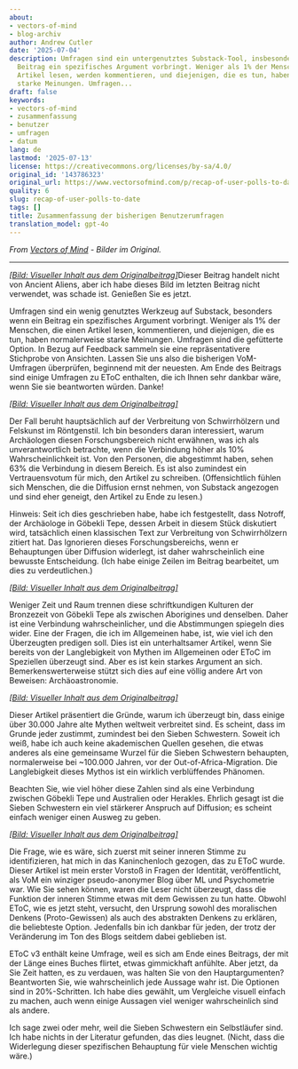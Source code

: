 ```yaml
---
about:
- vectors-of-mind
- blog-archiv
author: Andrew Cutler
date: '2025-07-04'
description: Umfragen sind ein untergenutztes Substack-Tool, insbesondere wenn ein
  Beitrag ein spezifisches Argument vorbringt. Weniger als 1% der Menschen, die einen
  Artikel lesen, werden kommentieren, und diejenigen, die es tun, haben normalerweise
  starke Meinungen. Umfragen...
draft: false
keywords:
- vectors-of-mind
- zusammenfassung
- benutzer
- umfragen
- datum
lang: de
lastmod: '2025-07-13'
license: https://creativecommons.org/licenses/by-sa/4.0/
original_id: '143786323'
original_url: https://www.vectorsofmind.com/p/recap-of-user-polls-to-date
quality: 6
slug: recap-of-user-polls-to-date
tags: []
title: Zusammenfassung der bisherigen Benutzerumfragen
translation_model: gpt-4o
---
```


*From [Vectors of Mind](https://www.vectorsofmind.com/p/recap-of-user-polls-to-date) - Bilder im Original.*

---

[*[Bild: Visueller Inhalt aus dem Originalbeitrag]*](https://substackcdn.com/image/fetch/$s_!HulP!,f_auto,q_auto:good,fl_progressive:steep/https%3A%2F%2Fsubstack-post-media.s3.amazonaws.com%2Fpublic%2Fimages%2Fb831cc4f-276f-4863-8943-c05a95e2a34b_2464x1856.png)Dieser Beitrag handelt nicht von Ancient Aliens, aber ich habe dieses Bild im letzten Beitrag nicht verwendet, was schade ist. Genießen Sie es jetzt.

Umfragen sind ein wenig genutztes Werkzeug auf Substack, besonders wenn ein Beitrag ein spezifisches Argument vorbringt. Weniger als 1% der Menschen, die einen Artikel lesen, kommentieren, und diejenigen, die es tun, haben normalerweise starke Meinungen. Umfragen sind die gefütterte Option. In Bezug auf Feedback sammeln sie eine repräsentativere Stichprobe von Ansichten. Lassen Sie uns also die bisherigen VoM-Umfragen überprüfen, beginnend mit der neuesten. Am Ende des Beitrags sind einige Umfragen zu EToC enthalten, die ich Ihnen sehr dankbar wäre, wenn Sie sie beantworten würden. Danke!

[*[Bild: Visueller Inhalt aus dem Originalbeitrag]*](https://substackcdn.com/image/fetch/$s_!sZZ1!,f_auto,q_auto:good,fl_progressive:steep/https%3A%2F%2Fsubstack-post-media.s3.amazonaws.com%2Fpublic%2Fimages%2F4043d932-e44d-42a6-9a1b-fe668baa2799_612x407.png)

Der Fall beruht hauptsächlich auf der Verbreitung von Schwirrhölzern und Felskunst im Röntgenstil. Ich bin besonders daran interessiert, warum Archäologen diesen Forschungsbereich nicht erwähnen, was ich als unverantwortlich betrachte, wenn die Verbindung höher als 10% Wahrscheinlichkeit ist. Von den Personen, die abgestimmt haben, sehen 63% die Verbindung in diesem Bereich. Es ist also zumindest ein Vertrauensvotum für mich, den Artikel zu schreiben. (Offensichtlich fühlen sich Menschen, die die Diffusion ernst nehmen, von Substack angezogen und sind eher geneigt, den Artikel zu Ende zu lesen.)

Hinweis: Seit ich dies geschrieben habe, habe ich festgestellt, dass Notroff, der Archäologe in Göbekli Tepe, dessen Arbeit in diesem Stück diskutiert wird, tatsächlich einen klassischen Text zur Verbreitung von Schwirrhölzern zitiert hat. Das Ignorieren dieses Forschungsbereichs, wenn er Behauptungen über Diffusion widerlegt, ist daher wahrscheinlich eine bewusste Entscheidung. (Ich habe einige Zeilen im Beitrag bearbeitet, um dies zu verdeutlichen.)

[*[Bild: Visueller Inhalt aus dem Originalbeitrag]*](https://substackcdn.com/image/fetch/$s_!9UcM!,f_auto,q_auto:good,fl_progressive:steep/https%3A%2F%2Fsubstack-post-media.s3.amazonaws.com%2Fpublic%2Fimages%2Fd5834ce3-004d-4f44-b6d0-0744539a9f91_607x449.png)

Weniger Zeit und Raum trennen diese schriftkundigen Kulturen der Bronzezeit von Göbekli Tepe als zwischen Aborigines und denselben. Daher ist eine Verbindung wahrscheinlicher, und die Abstimmungen spiegeln dies wider. Eine der Fragen, die ich im Allgemeinen habe, ist, wie viel ich den Überzeugten predigen soll. Dies ist ein unterhaltsamer Artikel, wenn Sie bereits von der Langlebigkeit von Mythen im Allgemeinen oder EToC im Speziellen überzeugt sind. Aber es ist kein starkes Argument an sich. Bemerkenswerterweise stützt sich dies auf eine völlig andere Art von Beweisen: Archäoastronomie.

[*[Bild: Visueller Inhalt aus dem Originalbeitrag]*](https://substackcdn.com/image/fetch/$s_!4zQb!,f_auto,q_auto:good,fl_progressive:steep/https%3A%2F%2Fsubstack-post-media.s3.amazonaws.com%2Fpublic%2Fimages%2F237edba7-5f3d-46f3-8dd5-a74c7c6143be_610x430.png)

Dieser Artikel präsentiert die Gründe, warum ich überzeugt bin, dass einige über 30.000 Jahre alte Mythen weltweit verbreitet sind. Es scheint, dass im Grunde jeder zustimmt, zumindest bei den Sieben Schwestern. Soweit ich weiß, habe ich auch keine akademischen Quellen gesehen, die etwas anderes als eine gemeinsame Wurzel für die Sieben Schwestern behaupten, normalerweise bei ~100.000 Jahren, vor der Out-of-Africa-Migration. Die Langlebigkeit dieses Mythos ist ein wirklich verblüffendes Phänomen.

Beachten Sie, wie viel höher diese Zahlen sind als eine Verbindung zwischen Göbekli Tepe und Australien oder Herakles. Ehrlich gesagt ist die Sieben Schwestern ein viel stärkerer Anspruch auf Diffusion; es scheint einfach weniger einen Ausweg zu geben.

[*[Bild: Visueller Inhalt aus dem Originalbeitrag]*](https://substackcdn.com/image/fetch/$s_!JfIG!,f_auto,q_auto:good,fl_progressive:steep/https%3A%2F%2Fsubstack-post-media.s3.amazonaws.com%2Fpublic%2Fimages%2F79b85c18-dc4d-4ac5-a8a5-cc387cfb4d90_609x780.png)

Die Frage, wie es wäre, sich zuerst mit seiner inneren Stimme zu identifizieren, hat mich in das Kaninchenloch gezogen, das zu EToC wurde. Dieser Artikel ist mein erster Vorstoß in Fragen der Identität, veröffentlicht, als VoM ein winziger pseudo-anonymer Blog über ML und Psychometrie war. Wie Sie sehen können, waren die Leser nicht überzeugt, dass die Funktion der inneren Stimme etwas mit dem Gewissen zu tun hatte. Obwohl EToC, wie es jetzt steht, versucht, den Ursprung sowohl des moralischen Denkens (Proto-Gewissen) als auch des abstrakten Denkens zu erklären, die beliebteste Option. Jedenfalls bin ich dankbar für jeden, der trotz der Veränderung im Ton des Blogs seitdem dabei geblieben ist.

EToC v3 enthält keine Umfrage, weil es sich am Ende eines Beitrags, der mit der Länge eines Buches flirtet, etwas gimmickhaft anfühlte. Aber jetzt, da Sie Zeit hatten, es zu verdauen, was halten Sie von den Hauptargumenten? Beantworten Sie, wie wahrscheinlich jede Aussage wahr ist. Die Optionen sind in 20%-Schritten. Ich habe dies gewählt, um Vergleiche visuell einfach zu machen, auch wenn einige Aussagen viel weniger wahrscheinlich sind als andere.

Ich sage zwei oder mehr, weil die Sieben Schwestern ein Selbstläufer sind. Ich habe nichts in der Literatur gefunden, das dies leugnet. (Nicht, dass die Widerlegung dieser spezifischen Behauptung für viele Menschen wichtig wäre.)